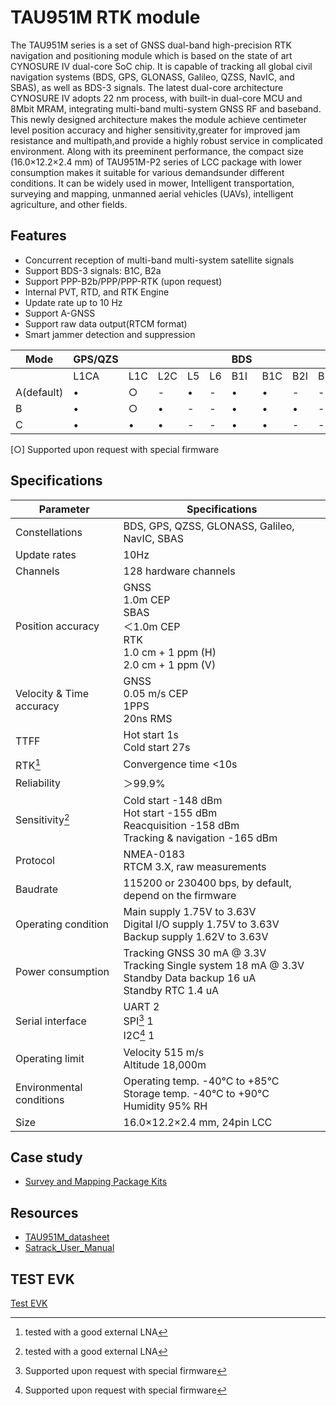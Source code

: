# TAU951M RTK module

The TAU951M series is a set of GNSS dual-band high-precision RTK navigation and positioning module which is based on the state of art CYNOSURE IV dual-core SoC chip.
It is capable of tracking all global civil navigation systems (BDS, GPS, GLONASS, Galileo, QZSS, NavIC, and SBAS), as well as BDS-3 signals.
The latest dual-core architecture CYNOSURE IV adopts 22 nm process, with built-in dual-core MCU and 8Mbit MRAM, integrating multi-band multi-system GNSS RF and baseband.
This newly designed architecture makes the module achieve centimeter level position accuracy and higher sensitivity,greater for improved jam resistance and multipath,and provide a highly robust service in complicated environment.
Along with its preeminent performance, the compact size (16.0×12.2×2.4 mm) of TAU951M-P2 series of LCC package with lower consumption makes it suitable for various demandsunder different conditions.
It can be widely used in mower, Intelligent transportation, surveying and mapping, unmanned aerial vehicles (UAVs), intelligent agriculture, and other fields.

## Features

- Concurrent reception of multi-band multi-system satellite signals
- Support BDS-3 signals: B1C, B2a
- Support PPP-B2b/PPP/PPP-RTK (upon request)
- Internal PVT, RTD, and RTK Engine
- Update rate up to 10 Hz
- Support A-GNSS
- Support raw data output(RTCM format)
- Smart jammer detection and suppression

| Mode | GPS/QZS | | | | | BDS | | | | | | GLONASS | | GALILEO | | | | NavIC | SBAS |
|------|---------|---|---|---|---|-----|---|---|---|---|---|----------|---|----------|---|---|---|-------|------|
| | L1CA | L1C | L2C | L5 | L6 | B1I | B1C | B2I | B2b | B2a | B3I | G1 | G2 | E1 | E5a | E5b | E6 | L5 | L1 |
| A(default) | • | ○ | - | • | - | • | • | - | - | • | - | • | - | • | • | - | - | ○ | • |
| B | • | ○ | • | - | - | • | • | • | - | - | - | • | • | • | - | • | - | - | • |
| C | • | • | • | - | - | • | • | - | - | - | - | • | - | • | - | - | - | - | • |

[&#x25CB;] Supported upon request with special firmware

## Specifications

| Parameter | Specifications |
|-----------|---------------|
| Constellations | BDS, GPS, QZSS, GLONASS, Galileo, NavIC, SBAS |
| Update rates | 10Hz |
| Channels | 128 hardware channels |
| Position accuracy | GNSS <br> 1.0m CEP <br> SBAS <br> ＜1.0m CEP <br> RTK <br> 1.0 cm + 1 ppm (H)<br />2.0 cm + 1 ppm (V) |
| Velocity & Time accuracy | GNSS <br> 0.05 m/s CEP <br> 1PPS <br> 20ns RMS |
| TTFF | Hot start 1s <br> Cold start 27s |
| RTK[^1] | Convergence time <10s |
| Reliability | ＞99.9% |
| Sensitivity[^1] | Cold start -148 dBm <br> Hot start -155 dBm <br> Reacquisition -158 dBm <br> Tracking & navigation -165 dBm |
| Protocol | NMEA-0183 <br> RTCM 3.X, raw measurements |
| Baudrate | 115200 or 230400 bps, by default, depend on the firmware |
| Operating condition | Main supply 1.75V to 3.63V <br> Digital I/O supply 1.75V to 3.63V <br> Backup supply 1.62V to 3.63V |
| Power consumption | Tracking GNSS 30 mA @ 3.3V <br> Tracking Single system 18 mA @ 3.3V <br> Standby Data backup 16 uA <br> Standby RTC 1.4 uA |
| Serial interface | UART 2 <br> SPI[^2] 1 <br> I2C[^2] 1 |
| Operating limit | Velocity 515 m/s <br> Altitude 18,000m |
| Environmental conditions | Operating temp. -40°C to +85°C <br> Storage temp. -40°C to +90°C <br> Humidity 95% RH |
| Size | 16.0×12.2×2.4 mm, 24pin LCC |

[^1]: tested with a good external LNA
[^2]: Supported upon request with special firmware

## Case study

- [Survey and Mapping Package Kits](../surveying-and-mapping-kits)

## Resources

- [TAU951M_datasheet](../../../assets/datasheet/TAU951M-P2-Datasheet-V1.0.pdf)
- [Satrack_User_Manual](../../../assets/datasheet/Satrack_User_Manual.pdf)

## TEST EVK

[Test EVK](../../rtk_receiver/NANO/nano-rtk-receiver)
